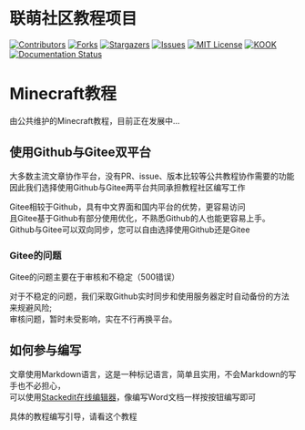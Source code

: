 

# 联萌社区教程项目

<!-- PROJECT SHIELDS -->

[![Contributors][contributors-shield]][contributors-url]
[![Forks][forks-shield]][forks-url]
[![Stargazers][stars-shield]][stars-url]
[![Issues][issues-shield]][issues-url]
[![MIT License][license-shield]][license-url]
[![KOOK][Kook-shield]][Kook-url]
[![Documentation Status](https://readthedocs.org/projects/lianmoe-tutorial/badge/?version=latest)](https://lianmoe-tutorial.readthedocs.io/zh_CN/latest/?badge=latest)

# Minecraft教程  
由公共维护的Minecraft教程，目前正在发展中...  

## 使用Github与Gitee双平台 <br>
大多数主流文章协作平台，没有PR、issue、版本比较等公共教程协作需要的功能<br>
因此我们选择使用Github与Gitee两平台共同承担教程社区编写工作

Gitee相较于Github，具有中文界面和国内平台的优势，更容易访问<br>
且Gitee基于Github有部分使用优化，不熟悉Github的人也能更容易上手。<br>
Github与Gitee可以双向同步，您可以自由选择使用Github还是Gitee


### Gitee的问题 <br>
Gitee的问题主要在于审核和不稳定（500错误）

对于不稳定的问题，我们采取Github实时同步和使用服务器定时自动备份的方法来规避风险; <br>
审核问题，暂时未受影响，实在不行再换平台。

## 如何参与编写 <br>
文章使用Markdown语言，这是一种标记语言，简单且实用，不会Markdown的写手也不必担心，<br>
可以使用[Stackedit在线编辑器](https://stackedit.cn/)，像编写Word文档一样按按钮编写即可  

具体的教程编写引导，请看这个教程

<!-- links -->
[your-project-path]:Zachery-Liu/Lianmoe-Tutorial
[contributors-shield]: https://img.shields.io/github/contributors/Zachery-Liu/Lianmoe-Tutorial.svg?style=flat-square
[contributors-url]: https://github.com/Zachery-Liu/Lianmoe-Tutorial/graphs/contributors
[forks-shield]: https://img.shields.io/github/forks/Zachery-Liu/Lianmoe-Tutorial.svg?style=flat-square
[forks-url]: https://github.com/Zachery-Liu/Lianmoe-Tutorial/network/members
[stars-shield]: https://img.shields.io/github/stars/Zachery-Liu/Lianmoe-Tutorial.svg?style=flat-square
[stars-url]: https://github.com/Zachery-Liu/Lianmoe-Tutorial/stargazers
[issues-shield]: https://img.shields.io/github/issues/Zachery-Liu/Lianmoe-Tutorial.svg?style=flat-square
[issues-url]: https://img.shields.io/github/issues/Zachery-Liu/Lianmoe-Tutorial.svg
[license-shield]: https://img.shields.io/github/license/Zachery-Liu/Lianmoe-Tutorial.svg?style=flat-square
[license-url]: https://github.com/Zachery-Liu/Lianmoe-Tutorial/blob/master/LICENSE.txt
[Kook-shield]: https://img.shields.io/static/v1?label=Kook&message=加入交流频道&color=green&style=flat-square
[Kook-url]: https://kook.top/wtPZIy



